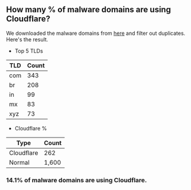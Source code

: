 ## How many % of malware domains are using Cloudflare?


We downloaded the malware domains from [here](https://urlhaus.abuse.ch) and filter out duplicates.
Here's the result.


[//]: # (start replacement)


- Top 5 TLDs

| TLD | Count |
| --- | --- |
| com | 343 |
| br | 208 |
| in | 99 |
| mx | 83 |
| xyz | 73 |


- Cloudflare %

| Type | Count |
| --- | --- |
| Cloudflare | 262 |
| Normal | 1,600 |


### 14.1% of malware domains are using Cloudflare.